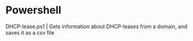 # Powershell

DHCP-lease.ps1 | Gets information about DHCP-leases from a domain, and saves it as a csv file
